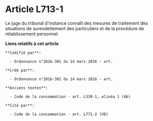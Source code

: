 # Article L713-1

Le juge du tribunal d'instance connaît des mesures de traitement des situations de surendettement des particuliers et de la
procédure de rétablissement personnel.

**Liens relatifs à cet article**

	**Codifié par**:

	  - Ordonnance n°2016-301 du 14 mars 2016 - art.

	**Créé par**:

	  - Ordonnance n°2016-301 du 14 mars 2016 - art.

	**Anciens textes**:

	  - Code de la consommation - art. L330-1, alinéa 1 (Ab)

	**Cité par**:

	  - Code de la consommation - art. L771-2 (VD)

